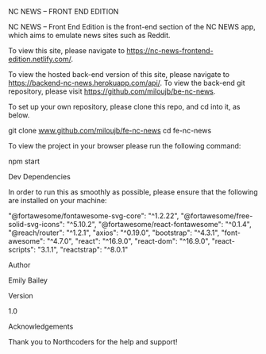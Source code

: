 NC NEWS – FRONT END EDITION

NC NEWS – Front End Edition is the front-end section of the NC NEWS app, which aims to emulate news sites such as Reddit.

To view this site, please navigate to https://nc-news-frontend-edition.netlify.com/.

To view the hosted back-end version of this site, please navigate to https://backend-nc-news.herokuapp.com/api/. To view the back-end git repository, please visit https://github.com/miloujb/be-nc-news.

To set up your own repository, please clone this repo, and cd into it, as below.

git clone www.github.com/miloujb/fe-nc-news
cd fe-nc-news

To view the project in your browser please run the following command:

npm start

Dev Dependencies

In order to run this as smoothly as possible, please ensure that the following are installed on your machine:

"@fortawesome/fontawesome-svg-core": "^1.2.22",
"@fortawesome/free-solid-svg-icons": "^5.10.2",
"@fortawesome/react-fontawesome": "^0.1.4",
"@reach/router": "^1.2.1",
"axios": "^0.19.0",
"bootstrap": "^4.3.1",
"font-awesome": "^4.7.0",
"react": "^16.9.0",
"react-dom": "^16.9.0",
"react-scripts": "3.1.1",
"reactstrap": "^8.0.1"

Author

Emily Bailey

Version

1.0

Acknowledgements

Thank you to Northcoders for the help and support!
